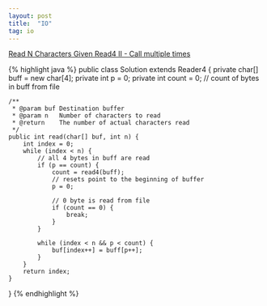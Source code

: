 ```yaml
---
layout: post
title:  "IO"
tag: io
---
```


[Read N Characters Given Read4 II - Call multiple times][read-n-characters-given-read4-ii-call-multiple-times]

{% highlight java %}
public class Solution extends Reader4 {
    private char[] buff = new char[4];
    private int p = 0;
    private int count = 0;  // count of bytes in buff from file
    
    /**
     * @param buf Destination buffer
     * @param n   Number of characters to read
     * @return    The number of actual characters read
     */
    public int read(char[] buf, int n) {
        int index = 0;
        while (index < n) {
            // all 4 bytes in buff are read
            if (p == count) {
                count = read4(buff);
                // resets point to the beginning of buffer
                p = 0;
                
                // 0 byte is read from file
                if (count == 0) {
                    break;
                }
            }
            
            while (index < n && p < count) {
                buf[index++] = buff[p++];
            }
        }
        return index;
    }
}
{% endhighlight %}

[read-n-characters-given-read4-ii-call-multiple-times]: https://leetcode.com/problems/read-n-characters-given-read4-ii-call-multiple-times/
